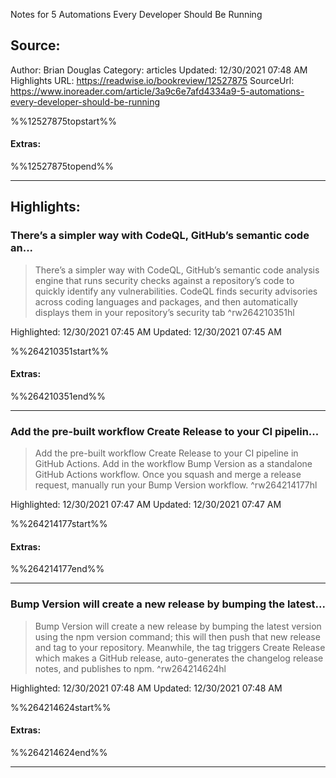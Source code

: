 Notes for 5 Automations Every Developer Should Be Running

## Source:
Author: Brian Douglas
Category: articles
Updated: 12/30/2021 07:48 AM
Highlights URL: https://readwise.io/bookreview/12527875
SourceUrl: https://www.inoreader.com/article/3a9c6e7afd4334a9-5-automations-every-developer-should-be-running

%%12527875topstart%%
#### Extras:

%%12527875topend%%


 
-----
 ## Highlights:

### There’s a simpler way with CodeQL, GitHub’s semantic code an...
>There’s a simpler way with CodeQL, GitHub’s semantic code analysis engine that runs security checks against a repository’s code to quickly identify any vulnerabilities. CodeQL finds security advisories across coding languages and packages, and then automatically displays them in your repository’s security tab ^rw264210351hl


Highlighted: 12/30/2021 07:45 AM
Updated: 12/30/2021 07:45 AM

%%264210351start%%
#### Extras:

%%264210351end%%



------

### Add the pre-built workflow Create Release to your CI pipelin...
>Add the pre-built workflow Create Release to your CI pipeline in GitHub Actions.  Add in the workflow Bump Version as a standalone GitHub Actions workflow.   Once you squash and merge a release request, manually run your Bump Version workflow. ^rw264214177hl


Highlighted: 12/30/2021 07:47 AM
Updated: 12/30/2021 07:47 AM

%%264214177start%%
#### Extras:

%%264214177end%%



------

### Bump Version will create a new release by bumping the latest...
>Bump Version will create a new release by bumping the latest version using the npm version command; this will then push that new release and tag to your repository. Meanwhile, the tag triggers Create Release which makes a GitHub release, auto-generates the changelog release notes, and publishes to npm. ^rw264214624hl


Highlighted: 12/30/2021 07:48 AM
Updated: 12/30/2021 07:48 AM

%%264214624start%%
#### Extras:

%%264214624end%%



------

